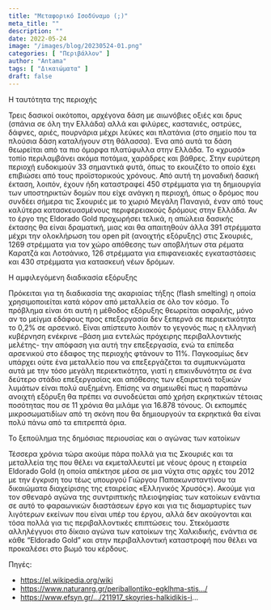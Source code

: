 ```yaml
---
title: "Μεταφορικό Ισοδύναμο (;)"
meta_title: ""
description: ""
date: 2022-05-24
image: "/images/blog/20230524-01.png"
categories: [ "Περιβάλλον" ]
author: "Antama"
tags: [ "Δικαιώματα" ]
draft: false
---
```


Η ταυτότητα της περιοχής

Τρεις δασικοί οικότοποι, αρχέγονα δάση με αιωνόβιες οξιές και δρυς (σπάνια σε όλη την Ελλάδα) αλλά και φιλύρες,
καστανιές, οστρύες, δάφνες, αριές, πουρνάρια μέχρι λεύκες και πλατάνια (στο σημείο που τα πλούσια δάση καταλήγουν στη
θάλασσα). Ένα από αυτά τα δάση θεωρείται από τα πιο όμορφα πλατύφυλλα στην Ελλάδα. Το «χρυσό» τοπίο περιλαμβάνει ακόμα
ποτάμια, χαράδρες και βάθρες. Στην ευρύτερη περιοχή ευδοκιμούν 33 σημαντικά φυτά, όπως το εκουιζέτο το οποίο έχει
επιβιώσει από τους προϊστορικούς χρόνους. Από αυτή τη μοναδική δασική έκταση, λοιπόν, έχουν ήδη καταστραφεί 450
στρέμματα για τη δημιουργία των υποστηρικτών δομών που είχε ανάγκη η περιοχή, όπως ο δρόμος που συνδέει σήμερα τις
Σκουριές με το χωριό Μεγάλη Παναγιά, έναν από τους καλύτερα κατασκευασμένους περιφερειακούς δρόμους στην Ελλάδα. Αν το
έργο της Eldorado Gold προχωρήσει τελικά, η απώλεια δασικής έκτασης θα είναι δραματική, μιας και θα απαιτηθούν άλλα 391
στρέμματα μέχρι την ολοκλήρωση του open pit (ανοιχτής εξόρυξης) στις Σκουριές, 1269 στρέμματα για τον χώρο απόθεσης των
αποβλήτων στα ρέματα Καρατζά και Λοτσάνικο, 126 στρέμματα για επιφανειακές εγκαταστάσεις και 430 στρέμματα για κατασκευή
νέων δρόμων.

Η αμφιλεγόμενη διαδικασία εξόρυξης

Πρόκειται για τη διαδικασία της ακαριαίας τήξης (flash smelting) η οποία χρησιμοποιείται κατά κόρον από μεταλλεία σε όλο
τον κόσμο. Το πρόβλημα είναι ότι αυτή η μέθοδος εξόρυξης θεωρείται ασφαλής, μόνο αν το μείγμα εδάφους προς επεξεργασία
δεν ξεπερνά σε περιεκτικότητα το 0,2% σε αρσενικό. Είναι απίστευτο λοιπόν το γεγονός πως η ελληνική κυβέρνηση ενέκρινε
–βάση μια εντελώς πρόχειρης περιβαλλοντικής μελέτης- την απόφαση για αυτή την επεξεργασία, ενώ τα επίπεδα αρσενικού στο
έδαφος της περιοχής φτάνουν το 11%. Παγκοσμίως δεν υπάρχει ούτε ένα μεταλλείο που να επεξεργάζεται τα συμπυκνώματα αυτά
με την τόσο μεγάλη περιεκτικότητα, γιατί η επικινδυνότητα σε ένα δεύτερο στάδιο επεξεργασίας και απόθεσης των εξαιρετικά
τοξικών λυμάτων είναι πολύ αυξημένη. Επίσης να σημειωθεί πως η παραπάνω ανοιχτή εξόρυξη θα πρέπει να συνοδεύεται από
χρήση εκρηκτικών τέτοιας ποσότητας που σε 11 χρόνια θα μιλάμε για 16.878 τόνους. Οι εκπομπές μικροσωματιδίων από τη
σκόνη που θα δημιουργούν τα εκρηκτικά θα είναι πολύ πάνω από τα επιτρεπτά όρια.

Το ξεπούλημα της δημόσιας περιουσίας και ο αγώνας των κατοίκων

Τέσσερα χρόνια τώρα ακούμε πάρα πολλά για τις Σκουριές και τα μεταλλεία της που θέλει να εκμεταλλευτεί με νέους όρους η
εταιρεία Eldorado Gold (η οποία απέκτησε μέσα σε μια νύχτα στις αρχές του 2012 με την έγκριση του τέως υπουργού Γιώργου
Παπακωνσταντίνου τα δικαιώματα διαχείρισης της εταιρείας «Ελληνικός Χρυσός»). Aκούμε για τον σθεναρό αγώνα της
συντριπτικής πλειοψηφίας των κατοίκων ενάντια σε αυτό το φαραωνικών διαστάσεων έργο και για τις διαμαρτυρίες των
λιγότερων εκείνων που είναι υπέρ του έργου, αλλά δεν ακούγονται και τόσα πολλά για τις περιβαλλοντικές επιπτώσεις του.
Στεκόμαστε αλληλέγγυοι στο δίκαιο αγώνα των κατοίκων της Χαλκιδικής, ενάντια σε κάθε “Eldorado Gold” και στην
περιβαλλοντική καταστροφή που θέλει να προκαλέσει στο βωμό του κέρδους.

Πηγές:

- https://el.wikipedia.org/wiki
- https://www.naturanrg.gr/periballontiko-egklhma-stis.../
- https://www.efsyn.gr/.../211917_skoyries-halkidikis-i...

